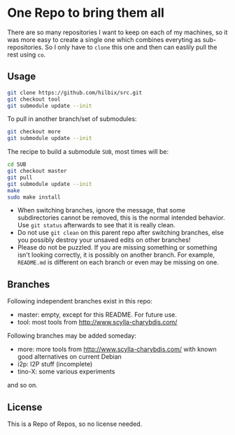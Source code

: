 # One Repo to bring them all

There are so many repositories I want to keep on each of my machines, so it was more easy to create a single one which combines everyting as sub-repositories.  So I only have to `clone` this one and then can easlily pull the rest using `co`.


## Usage

```bash
git clone https://github.com/hilbix/src.git
git checkout tool
git submodule update --init
```

To pull in another branch/set of submodules:
```bash
git checkout more
git submodule update --init
```

The recipe to build a submodule `SUB`, most times will be:
```bash
cd SUB
git checkout master
git pull
git submodule update --init
make
sudo make install
```

- When switching branches, ignore the message, that some subdirectories cannot be removed, this is the normal intended behavior.  Use `git status` afterwards to see that it is really clean.
- Do not use `git clean` on this parent repo after switching branches, else you possibly destroy your unsaved edits on other branches!
- Please do not be puzzled.  If you are missing something or something isn't looking correctly, it is possibly on another branch.  For example, `README.md` is different on each branch or even may be missing on one.


## Branches

Following independent branches exist in this repo:

- master: empty, except for this README.  For future use.
- tool: most tools from http://www.scylla-charybdis.com/

Following branches may be added someday:
- more: more tools from http://www.scylla-charybdis.com/ with known good alternatives on current Debian
- i2p: I2P stuff (incomplete)
- tino-X: some various experiments

and so on.


## License

This is a Repo of Repos, so no license needed.

